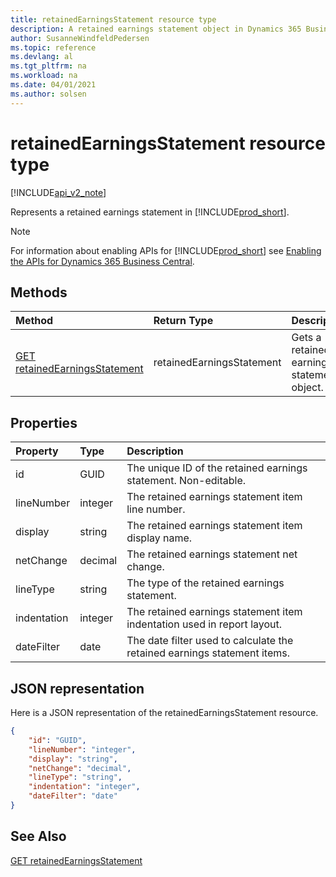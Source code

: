 ```yaml
---
title: retainedEarningsStatement resource type  
description: A retained earnings statement object in Dynamics 365 Business Central.
author: SusanneWindfeldPedersen
ms.topic: reference
ms.devlang: al
ms.tgt_pltfrm: na
ms.workload: na
ms.date: 04/01/2021
ms.author: solsen
---
```


# retainedEarningsStatement resource type

[!INCLUDE[api_v2_note](../../../includes/api_v2_note.md)]

<!-- START>DO_NOT_EDIT -->
<!-- IMPORTANT:Do not edit any of the content between here and the END>DO_NOT_EDIT. -->
Represents a retained earnings statement in [!INCLUDE[prod_short](../../../includes/prod_short.md)].

> [!NOTE]
> For information about enabling APIs for [!INCLUDE[prod_short](../../../includes/prod_short.md)] see [Enabling the APIs for Dynamics 365 Business Central](../enabling-apis-for-dynamics-nav.md).

## Methods

| Method | Return Type|Description |
|:--------------------|:-----------|:-------------------------|
|[GET retainedEarningsStatement](../api/dynamics_retainedearningsstatement_get.md)|retainedEarningsStatement|Gets a retained earnings statement object.|



## Properties

| Property           | Type   |Description     |
|:-------------------|:-------|:---------------|
|id|GUID|The unique ID of the retained earnings statement. Non-editable.|
|lineNumber|integer|The retained earnings statement item line number.|
|display|string|The retained earnings statement item display name.|
|netChange|decimal|The retained earnings statement net change. |
|lineType|string|The type of the retained earnings statement.|
|indentation|integer|The retained earnings statement item indentation used in report layout.|
|dateFilter|date|The date filter used to calculate the retained earnings statement items.|

## JSON representation

Here is a JSON representation of the retainedEarningsStatement resource.


```json
{
    "id": "GUID",
    "lineNumber": "integer",
    "display": "string",
    "netChange": "decimal",
    "lineType": "string",
    "indentation": "integer",
    "dateFilter": "date"
}
```
<!-- IMPORTANT: END>DO_NOT_EDIT -->



## See Also
[GET retainedEarningsStatement](../api/dynamics_retainedEarningsStatement_Get.md)

